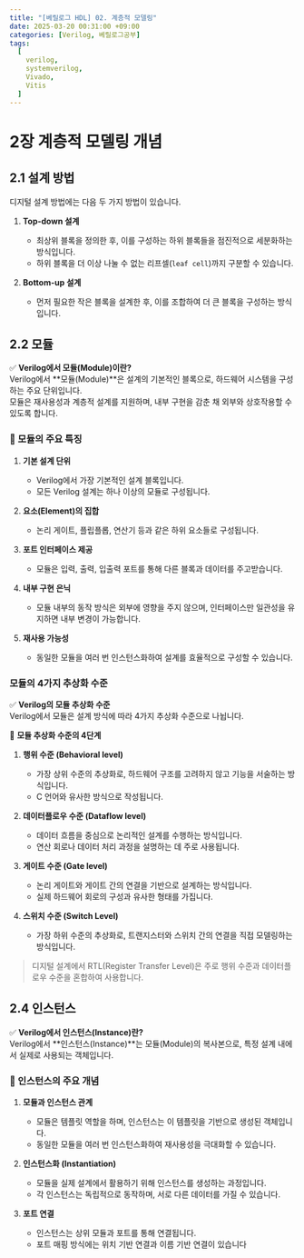 ```yaml
---
title: "[베릴로그 HDL] 02. 계층적 모델링"
date: 2025-03-20 00:31:00 +09:00
categories: [Verilog, 베릴로그공부]
tags:
  [
    verilog,
    systemverilog,
    Vivado,
    Vitis
  ]
---
```


# 2장 계층적 모델링 개념

## 2.1 설계 방법 

디지털 설계 방법에는 다음 두 가지 방법이 있습니다.

1. **Top-down 설계**
    - 최상위 블록을 정의한 후, 이를 구성하는 하위 블록들을 점진적으로 세분화하는 방식입니다.
    - 하위 블록을 더 이상 나눌 수 없는 리프셀(`leaf cell`)까지 구분할 수 있습니다.

2. **Bottom-up 설계**
    - 먼저 필요한 작은 블록을 설계한 후, 이를 조합하여 더 큰 블록을 구성하는 방식입니다.

## 2.2 모듈

✅ **Verilog에서 모듈(Module)이란?**  
Verilog에서 **모듈(Module)**은 설계의 기본적인 블록으로, 하드웨어 시스템을 구성하는 주요 단위입니다.  
모듈은 재사용성과 계층적 설계를 지원하며, 내부 구현을 감춘 채 외부와 상호작용할 수 있도록 합니다.

### 📌 모듈의 주요 특징

1. **기본 설계 단위**
    - Verilog에서 가장 기본적인 설계 블록입니다.
    - 모든 Verilog 설계는 하나 이상의 모듈로 구성됩니다.

2. **요소(Element)의 집합**
    - 논리 게이트, 플립플롭, 연산기 등과 같은 하위 요소들로 구성됩니다.

3. **포트 인터페이스 제공**
    - 모듈은 입력, 출력, 입출력 포트를 통해 다른 블록과 데이터를 주고받습니다.

4. **내부 구현 은닉**
    - 모듈 내부의 동작 방식은 외부에 영향을 주지 않으며, 인터페이스만 일관성을 유지하면 내부 변경이 가능합니다.

5. **재사용 가능성**
    - 동일한 모듈을 여러 번 인스턴스화하여 설계를 효율적으로 구성할 수 있습니다.

### 모듈의 4가지 추상화 수준

✅ **Verilog의 모듈 추상화 수준**  
Verilog에서 모듈은 설계 방식에 따라 4가지 추상화 수준으로 나뉩니다.

📌 **모듈 추상화 수준의 4단계**

1. **행위 수준 (Behavioral level)**
    - 가장 상위 수준의 추상화로, 하드웨어 구조를 고려하지 않고 기능을 서술하는 방식입니다.
    - C 언어와 유사한 방식으로 작성됩니다.

2. **데이터플로우 수준 (Dataflow level)**
    - 데이터 흐름을 중심으로 논리적인 설계를 수행하는 방식입니다.
    - 연산 회로나 데이터 처리 과정을 설명하는 데 주로 사용됩니다.

3. **게이트 수준 (Gate level)**
    - 논리 게이트와 게이트 간의 연결을 기반으로 설계하는 방식입니다.
    - 실제 하드웨어 회로의 구성과 유사한 형태를 가집니다.

4. **스위치 수준 (Switch Level)** 
    - 가장 하위 수준의 추상화로, 트랜지스터와 스위치 간의 연결을 직접 모델링하는 방식입니다.

> 디지털 설계에서 RTL(Register Transfer Level)은 주로 행위 수준과 데이터플로우 수준을 혼합하여 사용합니다.

## 2.4 인스턴스

✅ **Verilog에서 인스턴스(Instance)란?**  
Verilog에서 **인스턴스(Instance)**는 모듈(Module)의 복사본으로, 특정 설계 내에서 실제로 사용되는 객체입니다.

### 📌 인스턴스의 주요 개념

1. **모듈과 인스턴스 관계**
    - 모듈은 템플릿 역할을 하며, 인스턴스는 이 템플릿을 기반으로 생성된 객체입니다.
    - 동일한 모듈을 여러 번 인스턴스화하여 재사용성을 극대화할 수 있습니다.

2. **인스턴스화 (Instantiation)**
    - 모듈을 실제 설계에서 활용하기 위해 인스턴스를 생성하는 과정입니다.
    - 각 인스턴스는 독립적으로 동작하며, 서로 다른 데이터를 가질 수 있습니다.

3. **포트 연결**
    - 인스턴스는 상위 모듈과 포트를 통해 연결됩니다.
    - 포트 매핑 방식에는 위치 기반 연결과 이름 기반 연결이 있습니다

